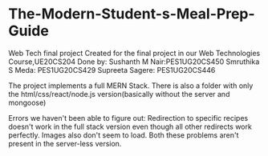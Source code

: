 # The-Modern-Student-s-Meal-Prep-Guide
Web Tech final project 
Created for the final project in our Web Technologies Course,UE20CS204
Done by: Sushanth M Nair:PES1UG20CS450
         Smruthika S Meda: PES1UG20CS429
         Supreeta Sagere: PES1UG20CS446
         
The project implements a full MERN Stack. There is also a folder with only the html/css/react/node.js version(basically without the server and mongoose)

Errors we haven't been able to figure out:
Redirection to specific recipes doesn't work in the full stack version even though all other redirects work perfectly. Images also don't seem to load.
Both these problems aren't present in the server-less version.

